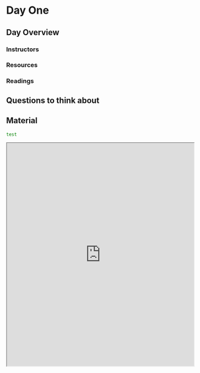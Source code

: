# Day One

## Day Overview

### Instructors

### Resources

### Readings

## Questions to think about

## Material

```bash
test
```

<iframe src="https://github.com/BareBonesBash/barebonesbash.github.io/raw/master/bbb1/basic_barebonesbash.html" width="100%" height="600px"></iframe>
